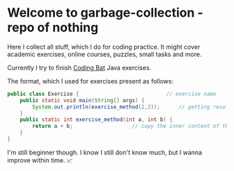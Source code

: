 # Welcome to garbage-collection - repo of nothing

Here I collect all stuff, which I do for coding practice. It might cover academic exercises, online courses, puzzles, small tasks and more.

Currently I try to finish [Coding Bat](http://codingbat.com/java) Java exercises.

The format, which I used for exercises present as follows:

```java
public class Exercise {                            // exercise name
	public static void main(String[] args) {
		System.out.println(exercise_method(2,2));      // getting result: 4
	}
	public static int exercise_method(int a, int b) {
		return a + b;                   // copy the inner content of the method to test it in Coding Bat editor. 
	}
}
```

I'm still beginner though. I know I still don't know much, but I wanna improve within time. :chart_with_upwards_trend:


